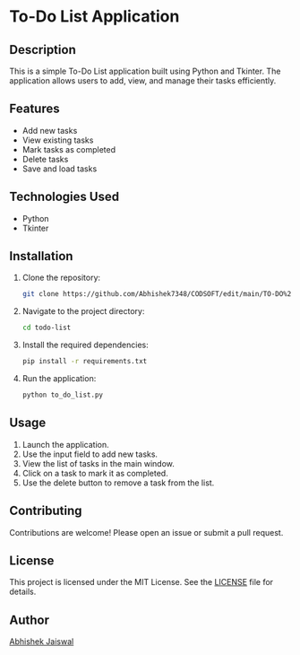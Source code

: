 # To-Do List Application

## Description
This is a simple To-Do List application built using Python and Tkinter. The application allows users to add, view, and manage their tasks efficiently.

## Features
- Add new tasks
- View existing tasks
- Mark tasks as completed
- Delete tasks
- Save and load tasks

## Technologies Used
- Python
- Tkinter

## Installation
1. Clone the repository:
    ```sh
    git clone https://github.com/Abhishek7348/CODSOFT/edit/main/TO-DO%20LIST.git
    ```
2. Navigate to the project directory:
    ```sh
    cd todo-list
    ```
3. Install the required dependencies:
    ```sh
    pip install -r requirements.txt
    ```
4. Run the application:
    ```sh
    python to_do_list.py
    ```

## Usage
1. Launch the application.
2. Use the input field to add new tasks.
3. View the list of tasks in the main window.
4. Click on a task to mark it as completed.
5. Use the delete button to remove a task from the list.

## Contributing
Contributions are welcome! Please open an issue or submit a pull request.

## License
This project is licensed under the MIT License. See the [LICENSE](LICENSE) file for details.

## Author
[Abhishek Jaiswal](https://github.com/Abhishek7348)
